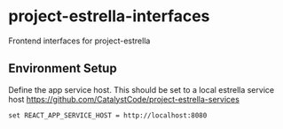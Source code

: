 # project-estrella-interfaces
Frontend interfaces for project-estrella

## Environment Setup
Define the app service host. This should be set to a local estrella service host https://github.com/CatalystCode/project-estrella-services
```
set REACT_APP_SERVICE_HOST = http://localhost:8080
```
